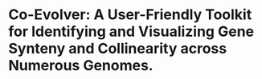 # Co-Evolver: A User-Friendly Toolkit for Identifying and Visualizing Gene Synteny and Collinearity across Numerous Genomes.
